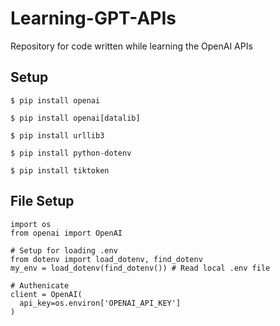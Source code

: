 # Learning-GPT-APIs
Repository for code written while learning the OpenAI APIs

## Setup
`$ pip install openai`

`$ pip install openai[datalib]`

`$ pip install urllib3`

`$ pip install python-dotenv`

`$ pip install tiktoken`

## File Setup
```
import os
from openai import OpenAI

# Setup for loading .env
from dotenv import load_dotenv, find_dotenv
my_env = load_dotenv(find_dotenv()) # Read local .env file

# Authenicate
client = OpenAI(
  api_key=os.environ['OPENAI_API_KEY']
)
```
